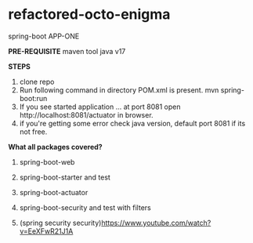 # refactored-octo-enigma
spring-boot APP-ONE

**PRE-REQUISITE** 
maven tool
java v17

**STEPS**
1. clone repo
2. Run following command in directory POM.xml is present.
    mvn spring-boot:run
3. If you see started application ... at port 8081 open http://localhost:8081/actuator in browser.
4. if you're getting some error check java version, default port 8081 if its not free.

**What all packages covered?**
1. spring-boot-web
2. spring-boot-starter and test
3. spring-boot-actuator
4. spring-boot-security and test with filters
  
5. (spring security security)https://www.youtube.com/watch?v=EeXFwR21J1A
